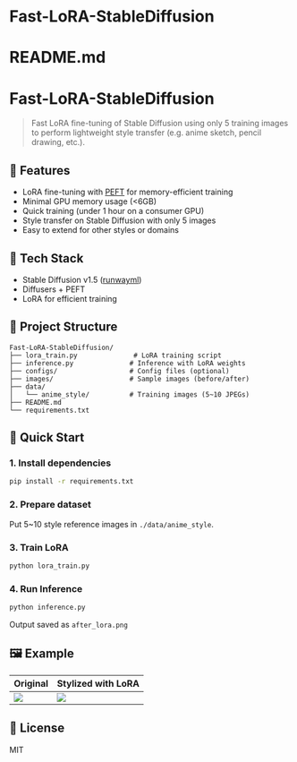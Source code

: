 # Fast-LoRA-StableDiffusion


# README.md

# Fast-LoRA-StableDiffusion

> Fast LoRA fine-tuning of Stable Diffusion using only 5 training images to perform lightweight style transfer (e.g. anime sketch, pencil drawing, etc.).

## 🚀 Features

- LoRA fine-tuning with [PEFT](https://github.com/huggingface/peft) for memory-efficient training
- Minimal GPU memory usage (<6GB)
- Quick training (under 1 hour on a consumer GPU)
- Style transfer on Stable Diffusion with only 5 images
- Easy to extend for other styles or domains

## 🧠 Tech Stack

- Stable Diffusion v1.5 ([runwayml](https://huggingface.co/runwayml/stable-diffusion-v1-5))
- Diffusers + PEFT
- LoRA for efficient training

## 📁 Project Structure

```
Fast-LoRA-StableDiffusion/
├── lora_train.py              # LoRA training script
├── inference.py              # Inference with LoRA weights
├── configs/                  # Config files (optional)
├── images/                   # Sample images (before/after)
├── data/
│   └── anime_style/          # Training images (5~10 JPEGs)
├── README.md
└── requirements.txt
```

## 🏃 Quick Start

### 1. Install dependencies
```bash
pip install -r requirements.txt
```

### 2. Prepare dataset
Put 5~10 style reference images in `./data/anime_style`.

### 3. Train LoRA
```bash
python lora_train.py
```

### 4. Run Inference
```bash
python inference.py
```
Output saved as `after_lora.png`

## 🖼️ Example

| Original | Stylized with LoRA |
|----------|--------------------|
| ![](images/before.png) | ![](images/after_lora.png) |

## 📄 License
MIT
